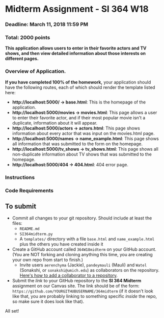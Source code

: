 # Midterm Assignment - SI 364 W18

### Deadline: March 11, 2018 11:59 PM
### Total: 2000 points

**This application allows users to enter in their favorite actors and TV shows, and then view detailed information about those interests on different pages.**

### Overview of Application.
**If you have completed 100% of the homework,** your application should have the following routes, each of which should render the template listed here:

* **http://localhost:5000/ -> base.html**: This is the homepage of the application.
* **http://localhost:5000/movies -> movies.html**: This page allows a user to enter their favorite actor, and if their most popular movie isn't a duplicate, information about it will appear.
* **http://localhost:5000/actors -> actors.html**: This page shows information about every actor that was input on the movies.html page.
* **http://localhost:5000/names -> name_example.html**: This page shows all information that was submitted to the form on the homepage.
* **http://localhost:5000/tv_shows -> tv_shows.html**: This page shows all non-duplicate information about TV shows that was submitted to the homepage.
* **http://localhost:5000/404 -> 404.html**: 404 error page.

### Instructions

### Code Requirements

## To submit

* Commit all changes to your git repository. Should include at least the files:
    * `README.md`
    * `SI364midterm.py`
    * A `templates/` directory with a file `base.html` and `name_example.html` plus the others you have created inside it
* Create a GitHub account called `364W18midterm` on your GitHub account. (You are NOT forking and cloning anything this time, you are creating your own repo from start to finish.)
    * Invite users `aerenchyma` (Jackie), `pandeymauli` (Mauli) and `Watel` (Sonakshi, or `sonakshi@umich.edu`) as collaborators on the repository. [Here's how to add a collaborator to a repository](https://www.dropbox.com/s/d6btsfxgh6z84bx/Screenshot%202018-02-13%2021.32.11.png?dl=0).
* Submit the *link* to your GitHub repository to the **SI 364 Midterm** assignment on our Canvas site. The link should be of the form: `https://github.com/YOURGITHUBUSERNAME/364midterm` (if it doesn't look like that, you are probably linking to something specific *inside* the repo, so make sure it does look like that).

All set!
